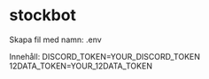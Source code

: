 # stockbot
Skapa fil med namn: .env

Innehåll:
DISCORD_TOKEN=YOUR_DISCORD_TOKEN
12DATA_TOKEN=YOUR_12DATA_TOKEN
